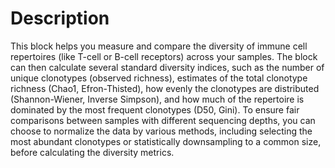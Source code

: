 # Description

This block helps you measure and compare the diversity of immune cell repertoires (like T-cell or B-cell receptors) across your samples. The block can then calculate several standard diversity indices, such as the number of unique clonotypes (observed richness), estimates of the total clonotype richness (Chao1, Efron-Thisted), how evenly the clonotypes are distributed (Shannon-Wiener, Inverse Simpson), and how much of the repertoire is dominated by the most frequent clonotypes (D50, Gini). To ensure fair comparisons between samples with different sequencing depths, you can choose to normalize the data by various methods, including selecting the most abundant clonotypes or statistically downsampling to a common size, before calculating the diversity metrics.
